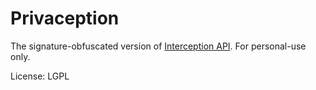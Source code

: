 Privaception
============
The signature-obfuscated version of [Interception API](https://github.com/oblitum/interception). For personal-use only.

License: LGPL
